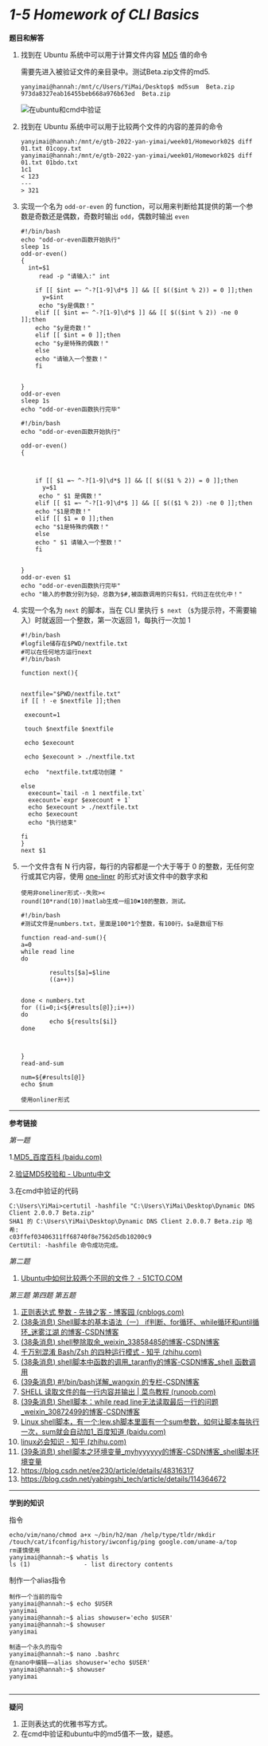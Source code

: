 # _1-5 Homework of CLI Basics_

**题目和解答**

1. 找到在 Ubuntu 系统中可以用于计算文件内容 [MD5](https://www.jianshu.com/p/81c30781d4f7) 值的命令
   
   需要先进入被验证文件的亲目录中。测试Beta.zip文件的md5.
   
   ```
   yanyimai@hannah:/mnt/c/Users/YiMai/Desktop$ md5sum  Beta.zip
   973da8327eab16455beb668a976b63ed  Beta.zip
   ```

   ![在ubuntu和cmd中验证](assets/01.png)
   
2. 找到在 Ubuntu 系统中可以用于比较两个文件的内容的差异的命令
   
   ```
   yanyimai@hannah:/mnt/e/gtb-2022-yan-yimai/week01/Homework02$ diff 01.txt 01copy.txt
   yanyimai@hannah:/mnt/e/gtb-2022-yan-yimai/week01/Homework02$ diff 01.txt 01bdo.txt
   1c1
   < 123
   ---
   > 321
   ```
   
   
   
3. 实现一个名为 `odd-or-even` 的 function，可以用来判断给其提供的第一个参数是奇数还是偶数，奇数时输出 `odd`，偶数时输出 `even`
   
   ```
   #!/bin/bash
   echo "odd-or-even函数开始执行"
   sleep 1s
   odd-or-even()
   {
     int=$1
        read -p "请输入:" int
       
       if [[ $int =~ ^-?[1-9]\d*$ ]] && [[ $(($int % 2)) = 0 ]];then
         y=$int
   	    echo "$y是偶数！"
       elif [[ $int =~ ^-?[1-9]\d*$ ]] && [[ $(($int % 2)) -ne 0 ]];then
       echo "$y是奇数！"
       elif [[ $int = 0 ]];then
       echo "$y是特殊的偶数！"
       else
       echo "请输入一个整数！"
       fi
   
       
   }
   odd-or-even
   sleep 1s
   echo "odd-or-even函数执行完毕"
   ```
   
   ```
   #!/bin/bash
   echo "odd-or-even函数开始执行"
   
   odd-or-even()
   {
     
        
       
       if [[ $1 =~ ^-?[1-9]\d*$ ]] && [[ $(($1 % 2)) = 0 ]];then
         y=$1
   	    echo " $1 是偶数！"
       elif [[ $1 =~ ^-?[1-9]\d*$ ]] && [[ $(($1 % 2)) -ne 0 ]];then
       echo "$1是奇数！"
       elif [[ $1 = 0 ]];then
       echo "$1是特殊的偶数！"
       else
       echo " $1 请输入一个整数！"
       fi
   
       
   }
   odd-or-even $1 
   echo "odd-or-even函数执行完毕"
   echo "输入的参数分别为$@，总数为$#,被函数调用的只有$1，代码正在优化中！"
   ```
   
   
   
4. 实现一个名为 `next` 的脚本，当在 CLI 里执行 `$ next` （`$`为提示符，不需要输入）时就返回一个整数，第一次返回 1，每执行一次加 1
   
   ```
   #!/bin/bash
   #logfile储存在$PWD/nextfile.txt
   #可以在任何地方运行next
   #!/bin/bash
   
   function next(){
   
   
   nextfile="$PWD/nextfile.txt"
   if [[ ! -e $nextfile ]];then
   
    execount=1
   
    touch $nextfile $nextfile
   
    echo $execount
   
    echo $execount > ./nextfile.txt
   
    echo  "nextfile.txt成功创建 "
   
   else
     execount=`tail -n 1 nextfile.txt`
     execount=`expr $execount + 1`
     echo $execount > ./nextfile.txt
     echo $execount
     echo "执行结束"
     
   fi
   }
   next $1
   
   ```
   
   
   
5. 一个文件含有 N 行内容，每行的内容都是一个大于等于 0 的整数，无任何空行或其它内容，使用 [one-liner](https://onceupon.github.io/Bash-Oneliner/) 的形式对该文件中的数字求和
   
   ```
   使用非oneliner形式--失败><
   round(10*rand(10))matlab生成一组10✖10的整数，测试。
     
   #!/bin/bash
   #测试文件是numbers.txt，里面是100*1个整数，有100行。$a是数组下标
   
   function read-and-sum(){
   a=0
   while read line
   do
     
           results[$a]=$line
           ((a++))
                           
                             
   done < numbers.txt
   for ((i=0;i<${#results[@]};i++))
   do
           echo ${results[$i]}
   done
   
   
   
   }
   read-and-sum
   
   num=${#results[@]}   
   echo $num
   ```
   
   ```
   使用onliner形式
   ```
   
   

***

**参考链接**

_第一题_

1.[MD5_百度百科 (baidu.com)](https://baike.baidu.com/item/MD5/212708?fr=aladdin)

2.[验证MD5校验和 - Ubuntu中文](https://wiki.ubuntu.org.cn/验证MD5校验和)

3.在cmd中验证的代码

```
C:\Users\YiMai>certutil -hashfile "C:\Users\YiMai\Desktop\Dynamic DNS Client 2.0.0.7 Beta.zip"
SHA1 的 C:\Users\YiMai\Desktop\Dynamic DNS Client 2.0.0.7 Beta.zip 哈希:
c03ffef03406311ff68740f8e7562d5db10200c9
CertUtil: -hashfile 命令成功完成。
```

_第二题_

1. [Ubuntu中如何比较两个不同的文件？ - 51CTO.COM](https://os.51cto.com/art/201108/287762.htm)

_第三题 第四题 第五题_

1. [正则表达式 整数 - 先锋之客 - 博客园 (cnblogs.com)](https://www.cnblogs.com/xianfengzhike/p/9525814.html)
2. [(38条消息) Shell脚本的基本语法（一） if判断、for循环、while循环和until循环_迷雾江湖 的博客-CSDN博客](https://blog.csdn.net/SunXiWang/article/details/78636827?ops_request_misc=%7B%22request%5Fid%22%3A%22163716774616780265423287%22%2C%22scm%22%3A%2220140713.130102334..%22%7D&request_id=163716774616780265423287&biz_id=0&utm_medium=distribute.pc_search_result.none-task-blog-2~all~baidu_landing_v2~default-1-78636827.first_rank_v2_pc_rank_v29&utm_term=shell里面的if循环&spm=1018.2226.3001.4187)
3. [(38条消息) shell整除取余_weixin_33858485的博客-CSDN博客](https://blog.csdn.net/weixin_33858485/article/details/92106544?ops_request_misc=%7B%22request%5Fid%22%3A%22163716785516780265422326%22%2C%22scm%22%3A%2220140713.130102334..%22%7D&request_id=163716785516780265422326&biz_id=0&utm_medium=distribute.pc_search_result.none-task-blog-2~all~sobaiduend~default-1-92106544.first_rank_v2_pc_rank_v29&utm_term=shell中取余&spm=1018.2226.3001.4187)
3. [千万别混淆 Bash/Zsh 的四种运行模式 - 知乎 (zhihu.com)](https://zhuanlan.zhihu.com/p/47819029)
3. [(38条消息) shell脚本中函数的调用_taranfly的博客-CSDN博客_shell 函数调用](https://blog.csdn.net/taranfly/article/details/80253416?ops_request_misc=%7B%22request%5Fid%22%3A%22163724707216780271913264%22%2C%22scm%22%3A%2220140713.130102334..%22%7D&request_id=163724707216780271913264&biz_id=0&utm_medium=distribute.pc_search_result.none-task-blog-2~all~baidu_landing_v2~default-2-80253416.first_rank_v2_pc_rank_v29&utm_term=shell+怎么调用函数&spm=1018.2226.3001.4187)
3. [(39条消息) #!/bin/bash详解_wangxin 的专栏-CSDN博客](https://blog.csdn.net/wangxin6722513/article/details/44922695)
3. [SHELL 读取文件的每一行内容并输出 | 菜鸟教程 (runoob.com)](https://www.runoob.com/w3cnote/shell-read-line.html)
3. [(39条消息) Shell脚本：while read line无法读取最后一行的问题_weixin_30872499的博客-CSDN博客](https://blog.csdn.net/weixin_30872499/article/details/96798067?spm=1001.2101.3001.6650.1&utm_medium=distribute.pc_relevant.none-task-blog-2~default~CTRLIST~default-1.no_search_link&depth_1-utm_source=distribute.pc_relevant.none-task-blog-2~default~CTRLIST~default-1.no_search_link)
3. [Linux shell脚本，有一个:lew.sh脚本里面有一个sum参数，如何让脚本每执行一次，sum就会自动加1_百度知道 (baidu.com)](https://zhidao.baidu.com/question/182773939.html)
3. [linux必会知识 - 知乎 (zhihu.com)](https://zhuanlan.zhihu.com/p/29078180)
3. [(39条消息) shell脚本之环境变量_myhyyyyyy的博客-CSDN博客_shell脚本环境变量](https://blog.csdn.net/myhyyyyyy/article/details/91834776?ops_request_misc=%7B%22request%5Fid%22%3A%22163734246216780274188367%22%2C%22scm%22%3A%2220140713.130102334..%22%7D&request_id=163734246216780274188367&biz_id=0&utm_medium=distribute.pc_search_result.none-task-blog-2~all~sobaiduend~default-2-91834776.first_rank_v2_pc_rank_v29&utm_term=shell脚本设置环境变量&spm=1018.2226.3001.4187)
3. https://blog.csdn.net/ee230/article/details/48316317
3. https://blog.csdn.net/yabingshi_tech/article/details/114364672

***

**学到的知识**

指令

```
echo/vim/nano/chmod a+x ~/bin/h2/man /help/type/tldr/mkdir
/touch/cat/ifconfig/history/iwconfig/ping google.com/uname-a/top
rm谨慎使用
yanyimai@hannah:~$ whatis ls
ls (1)               - list directory contents
```

制作一个alias指令

```
制作一个当前的指令
yanyimai@hannah:~$ echo $USER
yanyimai
yanyimai@hannah:~$ alias showuser='echo $USER'
yanyimai@hannah:~$ showuser
yanyimai

制造一个永久的指令
yanyimai@hannah:~$ nano .bashrc
在nano中编辑——alias showuser='echo $USER'
yanyimai@hannah:~$ showuser
yanyimai


```



***



**疑问**

1. 正则表达式的优雅书写方式。
2. 在cmd中验证和ubuntu中的md5值不一致，疑惑。





[^此仓库关联本地E:\gtb-2022-yan-yimai\work-repo\week01\cli homework；关联线上org页面week01仓库]: 

